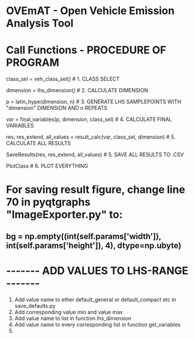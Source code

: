 # OVEmAT - Open Vehicle Emission Analysis Tool

# Call Functions - PROCEDURE OF PROGRAM
class_sel = veh_class_sel()         # 1. CLASS SELECT

dimension = lhs_dimension()         # 2. CALCULATE DIMENSION

p = latin_hype(dimension, n)        # 3. GENERATE LHS SAMPLEPOINTS WITH "dimension" DIMENSION AND n REPEATS

var = final_variables(p, dimension, class_sel)      # 4. CALCULATE FINAL VARIABLES

res, res_extend, all_values = result_calc(var, class_sel, dimension)    # 5. CALCULATE ALL RESULTS

SaveResults(res, res_extend, all_values)            # 5. SAVE ALL RESULTS TO .CSV

PlotClass                                           # 6. PLOT EVERYTHING



# For saving result figure, change line 70 in pyqtgraphs "ImageExporter.py" to:
## bg = np.empty((int(self.params['width']), int(self.params['height']), 4), dtype=np.ubyte)


# ------- ADD VALUES TO LHS-RANGE ------- # 
1. Add value name to ether default_general or default_compact etc in save_defaults.py
2. Add corresponding value min and value max
3. Add value name to list in function lhs_dimension
4. Add value name to every corresponding list in function get_variables
5. 
